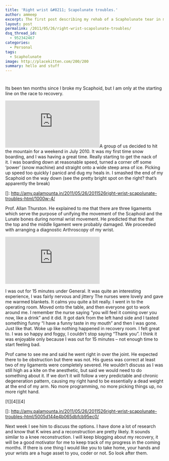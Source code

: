 ```yaml
---
title: 'Right wrist &#8211; Scapolunate troubles.'
author: ammeep
excerpt: The first post describing my rehab of a Scapholunate tear in my right wrisr
layout: post
permalink: /2011/05/26/right-wrist-scapolunate-troubles/
dsq_thread_id:
  - 952342467
categories:
  - Personal
tags:
  - Scapholunate
image: http://placekitten.com/200/200
summary: hello and stuff
---
```

# 

Its been ten months since I broke my Scaphoid, but I am only at the starting line on the race to recovery.

[![][2]][2]A group of us decided to hit the mountain for a weekend in July 2010. It was my first time snow boarding, and I was having a great time. Really starting to get the nack of it. I was boarding down at reasonable speed, turned a corner off some ‘power’ (snow machine) and straight onto a wide steep area of ice. Picking up speed too quickly I panicd and dug my heals in. I smashed the end of my Scaphoid on the way down (see the pretty bright spot on the right? that’s apparently the break)

 []: http://amy.palamounta.in/2011/05/26/2011526right-wrist-scapolunate-troubles-html/1000w-4/

Prof. Allan Thurston. He explained to me that there are three ligaments which serve the purpose of unifying the movement of the Scaphoid and the Lunate bones during normal wrist movement. He predicted that the that the top and the middle ligament were probably damaged. We proceeded with arranging a diagnostic Arthroscopy of my wrist.

![][2]

 [2]: http://amy.palamounta.in/wp-content/plugins/php-image-cache/image.php?path=/wp-content/uploads/2011/05/img-437x300.png "scapholunate gap"

I was out for 15 minutes under General. It was quite an interesting experience, I was fairly nervous and jittery The nurses were lovely and gave me warmed blankets. It calms you quite a bit really. I went in to the operating room. Moved onto the table, and then everyone got to work around me. I remember the nurse saying “you will feel it coming over you now, like a drink” and it did. It got dark from the left hand side and I tasted something funny “I have a funny taste in my mouth” and then I was gone. Just like that. Woke up like nothing happened in recovery room. I felt great to. I was so happy and foggy, I couldn’t stop saying “Thank you”. I think it was enjoyable only because I was out for 15 minutes – not enough time to start feeling bad.

Prof came to see me and said he went right in over the joint. He expected there to be obstruction but there was not. His guess was correct at least two of my ligaments were completely severed. He wouldn’t discuss as I was still high as a kite on the anesthetic, but said we would need to do something about it. If we don’t it will follow a very predictable and chronic degeneration pattern, causing my right hand to be essentially a dead weight at the end of my arm. No more programming, no more picking things up, no more right hand.

[![][4]][4]

 []: http://amy.palamounta.in/2011/05/26/2011526right-wrist-scapolunate-troubles-html/5005d144e4b065dbfcb95ec0/

Next week I see him to discuss the options. I have done a lot of research and know that K wires and a reconstruction are pretty likely. It sounds similar to a knee reconstruction. I will keep blogging about my recovery, it will be a good motivator for me to keep track of my progress in the coming months. If there is one thing I would like you to take home, your hands and your wrists are a huge asset to you, coder or not. So look after them.

 

 